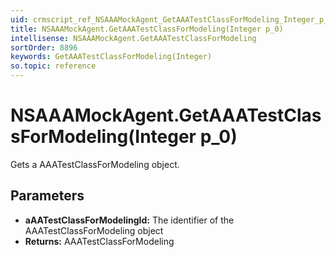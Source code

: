 ```yaml
---
uid: crmscript_ref_NSAAAMockAgent_GetAAATestClassForModeling_Integer_p_0
title: NSAAAMockAgent.GetAAATestClassForModeling(Integer p_0)
intellisense: NSAAAMockAgent.GetAAATestClassForModeling
sortOrder: 8896
keywords: GetAAATestClassForModeling(Integer)
so.topic: reference
---
```


# NSAAAMockAgent.GetAAATestClassForModeling(Integer p_0)

Gets a AAATestClassForModeling object.

## Parameters

* **aAATestClassForModelingId:** The identifier of the AAATestClassForModeling object
* **Returns:** AAATestClassForModeling

